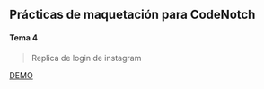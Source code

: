 Prácticas de maquetación para CodeNotch
---------------------------------------

#### Tema 4

> Replica de login de instagram

[DEMO](https://ivanzarza.github.io/Maquetacion/tema4/instagram.html)
